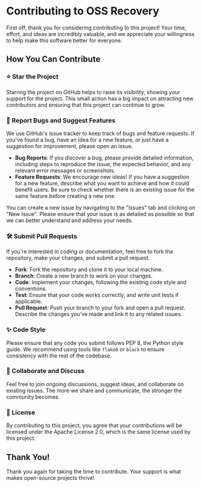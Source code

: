 # Contributing to OSS Recovery

First off, thank you for considering contributing to this project! Your time, effort, and ideas are incredibly valuable, and we appreciate your willingness to help make this software better for everyone.

## How You Can Contribute

### ⭐ Star the Project
Starring the project on GitHub helps to raise its visibility, showing your support for the project. This small action has a big impact on attracting new contributors and ensuring that this project can continue to grow.

### 🐞 Report Bugs and Suggest Features
We use GitHub's issue tracker to keep track of bugs and feature requests. If you've found a bug, have an idea for a new feature, or just have a suggestion for improvement, please open an issue.

- **Bug Reports**: If you discover a bug, please provide detailed information, including steps to reproduce the issue, the expected behavior, and any relevant error messages or screenshots.
- **Feature Requests**: We encourage new ideas! If you have a suggestion for a new feature, describe what you want to achieve and how it could benefit users. Be sure to check whether there is an existing issue for the same feature before creating a new one.

You can create a new issue by navigating to the "Issues" tab and clicking on "New Issue". Please ensure that your issue is as detailed as possible so that we can better understand and address your needs.

### 🛠️ Submit Pull Requests
If you're interested in coding or documentation, feel free to fork the repository, make your changes, and submit a pull request.

- **Fork**: Fork the repository and clone it to your local machine.
- **Branch**: Create a new branch to work on your changes.
- **Code**: Implement your changes, following the existing code style and conventions.
- **Test**: Ensure that your code works correctly, and write unit tests if applicable.
- **Pull Request**: Push your branch to your fork and open a pull request. Describe the changes you've made and link it to any related issues.

### ✨ Code Style
Please ensure that any code you submit follows PEP 8, the Python style guide. We recommend using tools like `flake8` or `black` to ensure consistency with the rest of the codebase.

### 🤝 Collaborate and Discuss
Feel free to join ongoing discussions, suggest ideas, and collaborate on existing issues. The more we share and communicate, the stronger the community becomes.

### 📄 License
By contributing to this project, you agree that your contributions will be licensed under the Apache License 2.0, which is the same license used by this project.

## Thank You!
Thank you again for taking the time to contribute. Your support is what makes open-source projects thrive!

